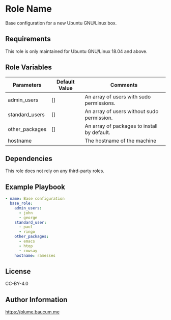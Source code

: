 Role Name
=========

Base configuration for a new Ubuntu GNU/Linux box.

Requirements
------------

This role is only maintained for Ubuntu GNU/Linux 18.04 and above.

Role Variables
--------------

| Parameters     | Default Value | Comments                                    |
|----------------|---------------|---------------------------------------------|
| admin_users    | []            | An array of users with sudo permissions.    |
| standard_users | []            | An array of users without sudo permission.  |
| other_packages | []            | An array of packages to install by default. |
| hostname       |               | The hostname of the machine                 |

Dependencies
------------

This role does not rely on any third-party roles.

Example Playbook
----------------

```yaml
- name: Base configuration
  base_role:
    admin_users:
      - john
      - george
    standard_user:
      - paul
      - ringo
    other_packages:
      - emacs
      - htop
      - cowsay
    hostname: ramesses
```

License
-------

CC-BY-4.0

Author Information
------------------

https://plume.baucum.me
